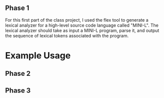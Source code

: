 ## Phase 1
For this first part of the class project, I used the flex tool to generate a lexical analyzer for a high-level source code language called "MINI-L". The lexical analyzer should take as input a MINI-L program, parse it, and output the sequence of lexical tokens associated with the program.

# Example Usage

## Phase 2

## Phase 3
